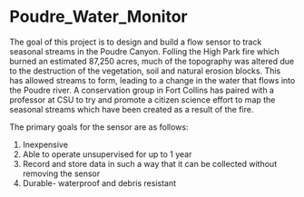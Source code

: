 # Poudre_Water_Monitor
The goal of this project is to design and build a flow sensor to track seasonal streams in the Poudre Canyon. Folling the High Park fire which burned an estimated 87,250 acres, much of the topography was altered due to the destruction of the vegetation, soil and natural erosion blocks. This has allowed streams to form, leading to a change in the water that flows into the Poudre river. A conservation group in Fort Collins has paired with a professor at CSU to try and promote a citizen science effort to map the seasonal streams which have been created as a result of the fire.

The primary goals for the sensor are as follows:

1) Inexpensive
2) Able to operate unsupervised for up to 1 year
3) Record and store data in such a way that it can be collected without removing the sensor
4) Durable- waterproof and debris resistant
